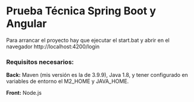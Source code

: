 # Prueba Técnica Spring Boot y Angular

Para arrancar el proyecto hay que ejecutar el start.bat y abrir en el navegador http://localhost:4200/login

### Requisitos necesarios:

**Back:** Maven (mis versión es la de 3.9.9), Java 1.8, y tener configurado en variables de entorno el M2_HOME y JAVA_HOME.

**Front:** Node.js
